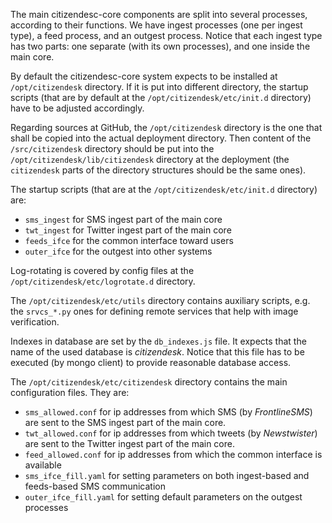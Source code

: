 
The main citizendesc-core components are split into several processes, according to their functions.
We have ingest processes (one per ingest type), a feed process, and an outgest process.
Notice that each ingest type has two parts: one separate (with its own processes), and one inside the main core.

By default the citizendesc-core system expects to be installed at 
`/opt/citizendesk`
directory.
If it is put into different directory, the startup scripts (that are by default at the
`/opt/citizendesk/etc/init.d`
directory)
have to be adjusted accordingly.

Regarding sources at GitHub, the
`/opt/citizendesk`
directory is the one that shall be copied into the actual deployment directory.
Then content of the
`/src/citizendesk`
directory should be put into the
`/opt/citizendesk/lib/citizendesk`
directory at the deployment (the
`citizendesk`
parts of the directory structures should be the same ones).

The startup scripts (that are at the
`/opt/citizendesk/etc/init.d`
directory) are:
+ `sms_ingest` for SMS ingest part of the main core
+ `twt_ingest` for Twitter ingest part of the main core
+ `feeds_ifce` for the common interface toward users
+ `outer_ifce` for the outgest into other systems

Log-rotating is covered by config files at the
`/opt/citizendesk/etc/logrotate.d`
directory.

The
`/opt/citizendesk/etc/utils`
directory contains auxiliary scripts, e.g. the
`srvcs_*.py`
ones for defining remote services that help with image verification.

Indexes in database are set by the
`db_indexes.js`
file. It expects that the name of the used database is _citizendesk_.
Notice that this file has to be executed (by mongo client)
to provide reasonable database access.

The
`/opt/citizendesk/etc/citizendesk`
directory contains the main configuration files. They are:
+ `sms_allowed.conf` for ip addresses from which SMS (by _FrontlineSMS_) are sent to the SMS ingest part of the main core.
+ `twt_allowed.conf` for ip addresses from which tweets (by _Newstwister_) are sent to the Twitter ingest part of the main core.
+ `feed_allowed.conf` for ip addresses from which the common interface is available
+ `sms_ifce_fill.yaml` for setting parameters on both ingest-based and feeds-based SMS communication
+ `outer_ifce_fill.yaml` for setting default parameters on the outgest processes



